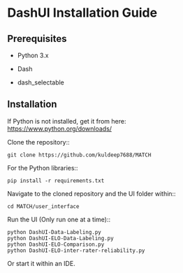 # DashUI Installation Guide

## Prerequisites

- Python 3.x

- Dash

- dash_selectable

## Installation

If Python is not installed, get it from here: https://www.python.org/downloads/


Clone the repository::
    
    git clone https://github.com/kuldeep7688/MATCH

For the Python libraries::

    pip install -r requirements.txt

Navigate to the cloned repository and the UI folder within::

    cd MATCH/user_interface

Run the UI (Only run one at a time)::

    python DashUI-Data-Labeling.py
    python DashUI-ELO-Data-Labeling.py
    python DashUI-ELO-Comparison.py
    python DashUI-ELO-inter-rater-reliability.py



Or start it within an IDE.
